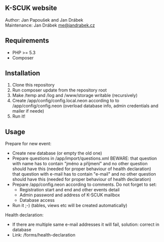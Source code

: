 K-SCUK website
--------------

Author: Jan Papoušek and Jan Drábek  
Maintenance: Jan Drábek <me@jandrabek.cz>

Requirements
------------
 - PHP >= 5.3
 - Composer

Installation
------------
1. Clone this repository
2. Run composer update from the repository root
3. Make /temp and /log and /www/storage writable (recursively)
4. Create /app/config/config.local.neon according to to /app/config/config.neon (overload database info, admin credentials and mailer if neede)
5. Run it!

Usage
-----

Prepare for new event:

 - Create new database (or empty the old one)
 - Prepare questions in /app/import/questions.xml
   BEWARE: that question with name has to contain "jméno a příjmení" and no other question should have this (needed for proper behaviour of health declaration)
           that question with e-mail has to contain "e-mail" and no other question should have this (needed for proper behaviour of health declaration)
 - Prepare /app/config.neon according to comments. Do not forget to set:
      - Registration start and end and other events detail
      - Admin password and address of K-SCUK mailbox
      - Database access
 - Run it ;-) (tables, views etc will be created automatically)

Health declaration:

  - If there are multiple same e-mail addresses it will fail, solution: correct in database
  - Link: /forms/health-declaration